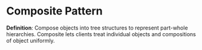 # Composite Pattern 

**Definition**: 
Compose objects into tree structures to represent part-whole hierarchies.  Composite lets clients treat individual objects and compositions of object uniformly.  